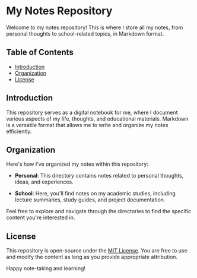 # My Notes Repository

Welcome to my notes repository! This is where I store all my notes, from personal thoughts to school-related topics, in Markdown format.

## Table of Contents

- [Introduction](#introduction)
- [Organization](#organization)
- [License](#license)

## Introduction

This repository serves as a digital notebook for me, where I document various aspects of my life, thoughts, and educational materials. Markdown is a versatile format that allows me to write and organize my notes efficiently.

## Organization

Here's how I've organized my notes within this repository:

- **Personal**: This directory contains notes related to personal thoughts, ideas, and experiences.

- **School**: Here, you'll find notes on my academic studies, including lecture summaries, study guides, and project documentation.

Feel free to explore and navigate through the directories to find the specific content you're interested in.

## License

This repository is open-source under the [MIT License](LICENSE). You are free to use and modify the content as long as you provide appropriate attribution.

Happy note-taking and learning!
